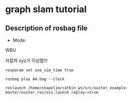 # graph slam tutorial

## Description of rosbag file

* Mode: 

WBU

자칼의 xyz가 이상함!!!

<pre><code>rosparam set use_sim_time true</code></pre>


<pre><code>rosbag play A4.bag --clock</code></pre>

<pre><code>roslaunch /home/shapelim/catkin_ws/src/ouster_example-master/ouster_ros/os1.launch replay:=true</code></pre>
